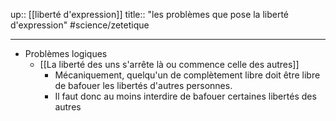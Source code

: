 up:: [[liberté d'expression]]
title:: "les problèmes que pose la liberté d'expression"
#science/zetetique 

---

 - Problèmes logiques 
     - [[La liberté des uns s'arrête là ou commence celle des autres]]
         - Mécaniquement, quelqu'un de complètement libre doit être libre de bafouer les libertés d'autres personnes.
         - Il faut donc au moins interdire de bafouer certaines libertés des autres 

